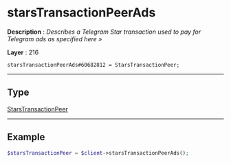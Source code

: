 # starsTransactionPeerAds

**Description** : *Describes a Telegram Star transaction used to pay for Telegram ads as specified here &raquo;*

**Layer** : 216

```tl
starsTransactionPeerAds#60682812 = StarsTransactionPeer;
```

---

## Type

[StarsTransactionPeer](type/StarsTransactionPeer)

---

## Example

```php
$starsTransactionPeer = $client->starsTransactionPeerAds();
```